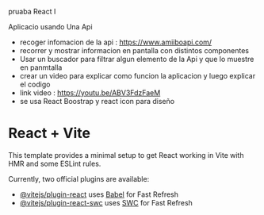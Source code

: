pruaba React I

Aplicacio usando Una Api

* recoger infomacion de la api : https://www.amiiboapi.com/
* recorrer y mostrar informacion en pantalla con distintos componentes
*  Usar un buscador para filtrar algun elemento de la Api y que lo muestre en panmtalla
*  crear un video para explicar como funcion la aplicacion y luego explicar el codigo
*  link video : https://youtu.be/ABV3FdzFaeM
*  se usa React Boostrap y react icon para diseño 



# React + Vite

This template provides a minimal setup to get React working in Vite with HMR and some ESLint rules.

Currently, two official plugins are available:

- [@vitejs/plugin-react](https://github.com/vitejs/vite-plugin-react/blob/main/packages/plugin-react/README.md) uses [Babel](https://babeljs.io/) for Fast Refresh
- [@vitejs/plugin-react-swc](https://github.com/vitejs/vite-plugin-react-swc) uses [SWC](https://swc.rs/) for Fast Refresh
